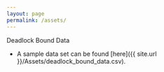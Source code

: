 ```yaml
---
layout: page
permalink: /assets/
---
```


Deadlock Bound Data

  + A sample data set can be found [here]({{ site.url }}/Assets/deadlock_bound_data.csv).
